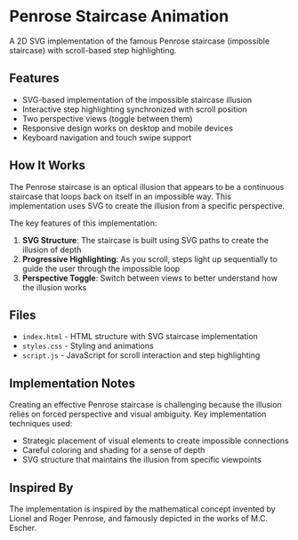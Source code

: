 # Penrose Staircase Animation

A 2D SVG implementation of the famous Penrose staircase (impossible staircase) with scroll-based step highlighting.

## Features

- SVG-based implementation of the impossible staircase illusion
- Interactive step highlighting synchronized with scroll position
- Two perspective views (toggle between them)
- Responsive design works on desktop and mobile devices
- Keyboard navigation and touch swipe support

## How It Works

The Penrose staircase is an optical illusion that appears to be a continuous staircase that loops back on itself in an impossible way. This implementation uses SVG to create the illusion from a specific perspective.

The key features of this implementation:

1. **SVG Structure**: The staircase is built using SVG paths to create the illusion of depth
2. **Progressive Highlighting**: As you scroll, steps light up sequentially to guide the user through the impossible loop
3. **Perspective Toggle**: Switch between views to better understand how the illusion works

## Files

- `index.html` - HTML structure with SVG staircase implementation
- `styles.css` - Styling and animations
- `script.js` - JavaScript for scroll interaction and step highlighting

## Implementation Notes

Creating an effective Penrose staircase is challenging because the illusion relies on forced perspective and visual ambiguity. Key implementation techniques used:

- Strategic placement of visual elements to create impossible connections
- Careful coloring and shading for a sense of depth
- SVG structure that maintains the illusion from specific viewpoints

## Inspired By

The implementation is inspired by the mathematical concept invented by Lionel and Roger Penrose, and famously depicted in the works of M.C. Escher.
